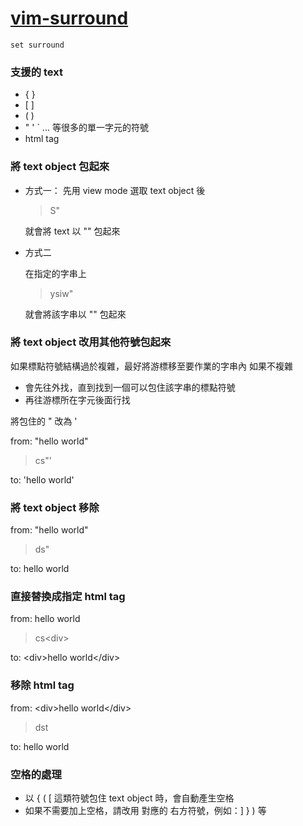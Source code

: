 # [vim-surround](https://github.com/tpope/vim-surround)

```vim
set surround
```

### 支援的 text

- { }
- \[ ]
- ( )
- " ' ` ... 等很多的單一字元的符號
- html tag


### 將 text object 包起來

- 方式一：
  先用 view mode 選取 text object 後
  
  > S"
  
  就會將 text 以 "" 包起來
  
- 方式二

  在指定的字串上
  
  > ysiw"
  
  就會將該字串以 "" 包起來


### 將 text object 改用其他符號包起來

如果標點符號結構過於複雜，最好將游標移至要作業的字串內
如果不複雜
- 會先往外找，直到找到一個可以包住該字串的標點符號
- 再往游標所在字元後面行找

將包住的 " 改為 '

from: "hello world"

> cs"'  

to:   'hello world'   

### 將 text object 移除

from: "hello world"

> ds"

to: hello world


### 直接替換成指定 html tag

from: hello world

> cs\<div>

to: \<div>hello world\</div>

### 移除 html tag

from: \<div>hello world\</div>

> dst

to: hello world


### 空格的處理

- 以 { ( [ 這類符號包住 text object 時，會自動產生空格
- 如果不需要加上空格，請改用 對應的 右方符號，例如：] } ) 等


